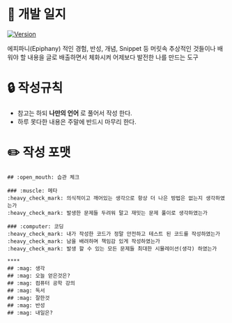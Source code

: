 
# :book: 개발 일지 
[![Version](https://img.shields.io/badge/version-2018.12.22-red.svg)](./version)  

에피파니(Epiphany) 적인 경험, 반성, 개념, Snippet 등 머릿속 추상적인 것들이나 배워야 할 내용을 글로 배출하면서 체화시켜 어제보다 발전한 나를 만드는 도구

# :lock: 작성규칙
- 참고는 하되 **나만의 언어** 로 풀어서 작성 한다.
- 하루 못다한 내용은 주말에 반드시 마무리 한다.


# :pencil2: 작성 포맷

~~~
## :open_mouth: 습관 체크

### :muscle: 메타
:heavy_check_mark: 의식적이고 깨어있는 생각으로 항상 더 나은 방법은 없는지 생각하였는가  
:heavy_check_mark: 발생한 문제들 두려워 말고 재밋는 문제 풀이로 생각하였는가

### :computer: 코딩
:heavy_check_mark: 내가 작성한 코드가 정말 안전하고 테스트 된 코드를 작성하였는가  
:heavy_check_mark: 남을 배려하며 책임감 있게 작성하였는가  
:heavy_check_mark: 발생 할 수 있는 모든 문제들 최대한 시뮬레이션(생각) 하였는가

**** 
## :mag: 생각
## :mag: 오늘 얻은것은?
## :mag: 컴퓨터 공학 강의
## :mag: 독서
## :mag: 잘한것
## :mag: 반성
## :mag: 내일은?
~~~
